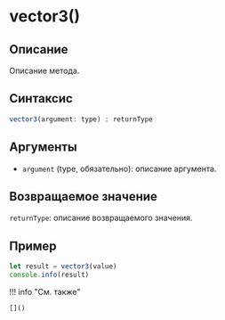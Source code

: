# vector3()

## Описание
Описание метода.

## Синтаксис
```javascript
vector3(argument: type) : returnType
```

## Аргументы
- `argument` (type, обязательно): описание аргумента.

## Возвращаемое значение
`returnType`: описание возвращаемого значения.

## Пример
```javascript linenums="1"
let result = vector3(value)
console.info(result)
```

!!! info "См. также"

    []()

